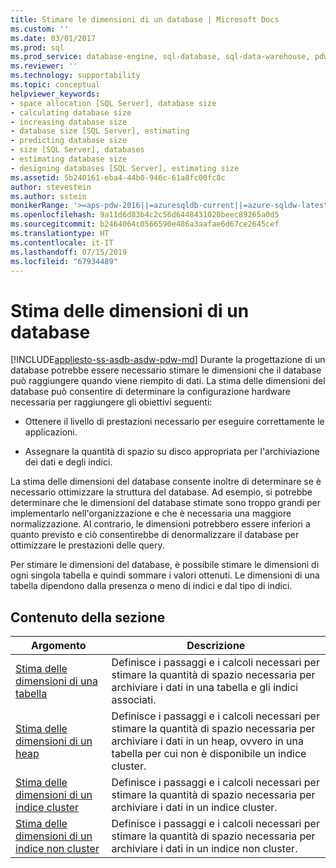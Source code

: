 ```yaml
---
title: Stimare le dimensioni di un database | Microsoft Docs
ms.custom: ''
ms.date: 03/01/2017
ms.prod: sql
ms.prod_service: database-engine, sql-database, sql-data-warehouse, pdw
ms.reviewer: ''
ms.technology: supportability
ms.topic: conceptual
helpviewer_keywords:
- space allocation [SQL Server], database size
- calculating database size
- increasing database size
- database size [SQL Server], estimating
- predicting database size
- size [SQL Server], databases
- estimating database size
- designing databases [SQL Server], estimating size
ms.assetid: 5b240161-eba4-44b0-946c-61a8fc00fc8c
author: stevestein
ms.author: sstein
monikerRange: '>=aps-pdw-2016||=azuresqldb-current||=azure-sqldw-latest||>=sql-server-2016||=sqlallproducts-allversions||>=sql-server-linux-2017||=azuresqldb-mi-current'
ms.openlocfilehash: 9a11d6d83b4c2c56d6448431028beec89265a0d5
ms.sourcegitcommit: b2464064c0566590e486a3aafae6d67ce2645cef
ms.translationtype: HT
ms.contentlocale: it-IT
ms.lasthandoff: 07/15/2019
ms.locfileid: "67934489"
---
```

# <a name="estimate-the-size-of-a-database"></a>Stima delle dimensioni di un database
[!INCLUDE[appliesto-ss-asdb-asdw-pdw-md](../../includes/appliesto-ss-asdb-asdw-pdw-md.md)]
  Durante la progettazione di un database potrebbe essere necessario stimare le dimensioni che il database può raggiungere quando viene riempito di dati. La stima delle dimensioni del database può consentire di determinare la configurazione hardware necessaria per raggiungere gli obiettivi seguenti:  
  
-   Ottenere il livello di prestazioni necessario per eseguire correttamente le applicazioni.  
  
-   Assegnare la quantità di spazio su disco appropriata per l'archiviazione dei dati e degli indici.  
  
 La stima delle dimensioni del database consente inoltre di determinare se è necessario ottimizzare la struttura del database. Ad esempio, si potrebbe determinare che le dimensioni del database stimate sono troppo grandi per implementarlo nell'organizzazione e che è necessaria una maggiore normalizzazione. Al contrario, le dimensioni potrebbero essere inferiori a quanto previsto e ciò consentirebbe di denormalizzare il database per ottimizzare le prestazioni delle query.  
  
 Per stimare le dimensioni del database, è possibile stimare le dimensioni di ogni singola tabella e quindi sommare i valori ottenuti. Le dimensioni di una tabella dipendono dalla presenza o meno di indici e dal tipo di indici.  
  
## <a name="in-this-section"></a>Contenuto della sezione  
  
|Argomento|Descrizione|  
|-----------|-----------------|  
|[Stima delle dimensioni di una tabella](../../relational-databases/databases/estimate-the-size-of-a-table.md)|Definisce i passaggi e i calcoli necessari per stimare la quantità di spazio necessaria per archiviare i dati in una tabella e gli indici associati.|  
|[Stima delle dimensioni di un heap](../../relational-databases/databases/estimate-the-size-of-a-heap.md)|Definisce i passaggi e i calcoli necessari per stimare la quantità di spazio necessaria per archiviare i dati in un heap, ovvero in una tabella per cui non è disponibile un indice cluster.|  
|[Stima delle dimensioni di un indice cluster](../../relational-databases/databases/estimate-the-size-of-a-clustered-index.md)|Definisce i passaggi e i calcoli necessari per stimare la quantità di spazio necessaria per archiviare i dati in un indice cluster.|  
|[Stima delle dimensioni di un indice non cluster](../../relational-databases/databases/estimate-the-size-of-a-nonclustered-index.md)|Definisce i passaggi e i calcoli necessari per stimare la quantità di spazio necessaria per archiviare i dati in un indice non cluster.|  
  
  
